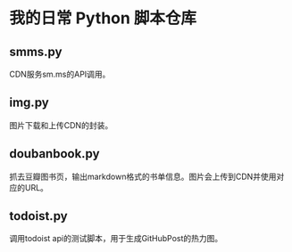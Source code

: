 # 我的日常 Python 脚本仓库

## smms.py

CDN服务sm.ms的API调用。

## img.py

图片下载和上传CDN的封装。

## doubanbook.py

抓去豆瓣图书页，输出markdown格式的书单信息。图片会上传到CDN并使用对应的URL。

## todoist.py

调用todoist api的测试脚本，用于生成GitHubPost的热力图。